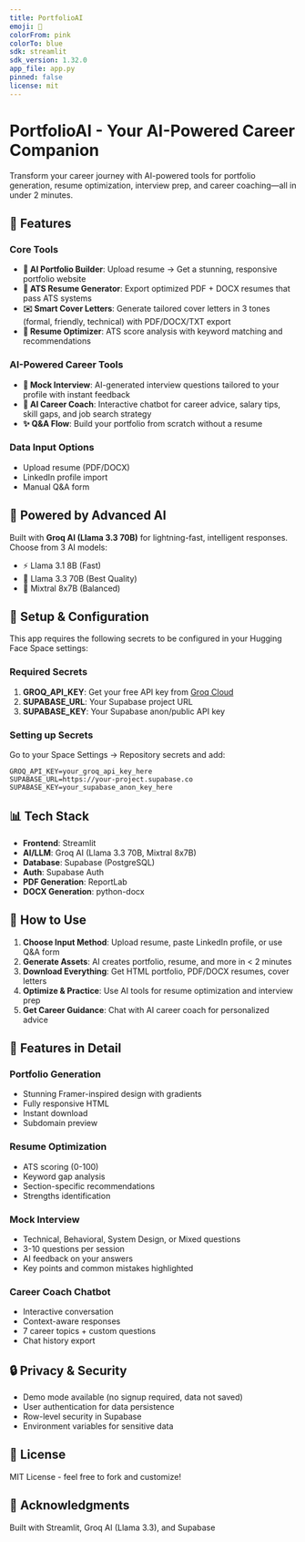 ```yaml
---
title: PortfolioAI
emoji: 🎨
colorFrom: pink
colorTo: blue
sdk: streamlit
sdk_version: 1.32.0
app_file: app.py
pinned: false
license: mit
---
```


# PortfolioAI - Your AI-Powered Career Companion

Transform your career journey with AI-powered tools for portfolio generation, resume optimization, interview prep, and career coaching—all in under 2 minutes.

## 🚀 Features

### Core Tools
- **🎨 AI Portfolio Builder**: Upload resume → Get a stunning, responsive portfolio website
- **📄 ATS Resume Generator**: Export optimized PDF + DOCX resumes that pass ATS systems
- **✉️ Smart Cover Letters**: Generate tailored cover letters in 3 tones (formal, friendly, technical) with PDF/DOCX/TXT export
- **🎯 Resume Optimizer**: ATS score analysis with keyword matching and recommendations

### AI-Powered Career Tools
- **🎤 Mock Interview**: AI-generated interview questions tailored to your profile with instant feedback
- **💬 AI Career Coach**: Interactive chatbot for career advice, salary tips, skill gaps, and job search strategy
- **✨ Q&A Flow**: Build your portfolio from scratch without a resume

### Data Input Options
- Upload resume (PDF/DOCX)
- LinkedIn profile import
- Manual Q&A form

## 🤖 Powered by Advanced AI

Built with **Groq AI (Llama 3.3 70B)** for lightning-fast, intelligent responses. Choose from 3 AI models:
- ⚡ Llama 3.1 8B (Fast)
- 🧠 Llama 3.3 70B (Best Quality)
- 🔀 Mixtral 8x7B (Balanced)

## 🔐 Setup & Configuration

This app requires the following secrets to be configured in your Hugging Face Space settings:

### Required Secrets

1. **GROQ_API_KEY**: Get your free API key from [Groq Cloud](https://console.groq.com)
2. **SUPABASE_URL**: Your Supabase project URL
3. **SUPABASE_KEY**: Your Supabase anon/public API key

### Setting up Secrets

Go to your Space Settings → Repository secrets and add:

```
GROQ_API_KEY=your_groq_api_key_here
SUPABASE_URL=https://your-project.supabase.co
SUPABASE_KEY=your_supabase_anon_key_here
```

## 📊 Tech Stack

- **Frontend**: Streamlit
- **AI/LLM**: Groq AI (Llama 3.3 70B, Mixtral 8x7B)
- **Database**: Supabase (PostgreSQL)
- **Auth**: Supabase Auth
- **PDF Generation**: ReportLab
- **DOCX Generation**: python-docx

## 🎯 How to Use

1. **Choose Input Method**: Upload resume, paste LinkedIn profile, or use Q&A form
2. **Generate Assets**: AI creates portfolio, resume, and more in < 2 minutes
3. **Download Everything**: Get HTML portfolio, PDF/DOCX resumes, cover letters
4. **Optimize & Practice**: Use AI tools for resume optimization and interview prep
5. **Get Career Guidance**: Chat with AI career coach for personalized advice

## 📝 Features in Detail

### Portfolio Generation
- Stunning Framer-inspired design with gradients
- Fully responsive HTML
- Instant download
- Subdomain preview

### Resume Optimization
- ATS scoring (0-100)
- Keyword gap analysis
- Section-specific recommendations
- Strengths identification

### Mock Interview
- Technical, Behavioral, System Design, or Mixed questions
- 3-10 questions per session
- AI feedback on your answers
- Key points and common mistakes highlighted

### Career Coach Chatbot
- Interactive conversation
- Context-aware responses
- 7 career topics + custom questions
- Chat history export

## 🔒 Privacy & Security

- Demo mode available (no signup required, data not saved)
- User authentication for data persistence
- Row-level security in Supabase
- Environment variables for sensitive data

## 📄 License

MIT License - feel free to fork and customize!

## 🙏 Acknowledgments

Built with Streamlit, Groq AI (Llama 3.3), and Supabase
